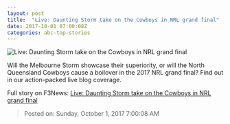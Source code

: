 ```yaml
---
layout: post
title:  "Live: Daunting Storm take on the Cowboys in NRL grand final"
date: 2017-10-01 07:00:08Z
categories: abc-top-stories
---
```


![Live: Daunting Storm take on the Cowboys in NRL grand final](http://www.abc.net.au/news/image/9005724-1x1-700x700.jpg)

Will the Melbourne Storm showcase their superiority, or will the North Queensland Cowboys cause a boilover in the 2017 NRL grand final? Find out in our action-packed live blog coverage.


Full story on F3News: [Live: Daunting Storm take on the Cowboys in NRL grand final](http://www.f3nws.com/n/gxuQaB)

> Posted on: Sunday, October 1, 2017 7:00:08 AM
